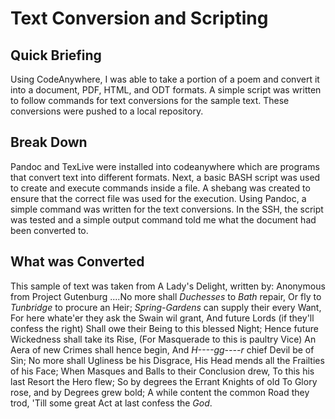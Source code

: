 # Text Conversion and Scripting

## Quick Briefing
Using CodeAnywhere, I was able to take a portion of a poem and convert it
into a document, PDF, HTML, and ODT formats. A simple script was written to follow commands
for text conversions for the sample text. These conversions were pushed to a local repository.

## Break Down
Pandoc and TexLive were installed into codeanywhere which are programs that convert text into 
different formats. Next, a basic BASH script was used to create and execute commands inside a file. 
A shebang was created to ensure that the correct file was used for the execution. Using Pandoc, a
simple command was written for the text conversions. In the SSH, the script was tested and a simple
output command told me what the document had been converted to. 

## What was Converted
This sample of text was taken from A Lady's Delight, written by: Anonymous from Project Gutenburg
....No more shall _Duchesses_ to _Bath_ repair,
  Or fly to _Tunbridge_ to procure an Heir;
  _Spring-Gardens_ can supply their every Want,
  For here whate'er they ask the Swain wil grant,
  And future Lords (if they'll confess the right)
  Shall owe their Being to this blessed Night;
  Hence future Wickedness shall take its Rise,
  (For Masquerade to this is paultry Vice)
  An Aera of new Crimes shall hence begin,
  And _H----gg----r_ chief Devil be of Sin;
  No more shall Ugliness be his Disgrace,
  His Head mends all the Frailties of his Face;
  When Masques and Balls to their Conclusion drew,
  To this his last Resort the Hero flew;
  So by degrees the Errant Knights of old
  To Glory rose, and by Degrees grew bold;
  A while content the common Road they trod,
  'Till some great Act at last confess the _God_.
